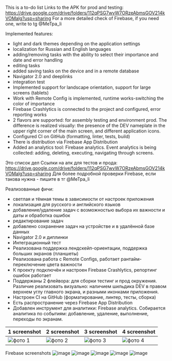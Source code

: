 This is a to-do list
Links to the APK for prod and testing:
https://drive.google.com/drive/folders/112qPSG7wvW7ORzeAbmsGOV214kVOMalg?usp=sharing
For a more detailed check of Firebase, if you need one, write to tg @MeTpa_li

Implemented features:
- light and dark themes depending on the application settings
- localization for Russian and English languages
- adding/removing tasks with the ability to select their importance and date and error handling
- editing tasks
- added saving tasks on the device and in a remote database
- Navigator 2.0 and deeplinks
- integration test
- Implemented support for landscape orientation, support for large screens (tablets)
- Work with Remote Config is implemented, runtime works-switching the color of importance
-  Firebase Crashlytics is connected to the project and configured, error reporting works
-   2 flavors are supported: for assembly testing and environment prod. The difference is realized visually: the presence of the DEV nameplate in the upper right corner of the main screen, and different application icons.
-  Configured CI on GitHub (formatting, linter, tests, build)
-  There is distribution via Firebase App Distribution
-  Added an analytics tool: Firebase analytics. Event analytics is being collected: adding, deleting, executing, navigating through screens.
  
Это список дел
Ссылки на апк для тестов и прода:
https://drive.google.com/drive/folders/112qPSG7wvW7ORzeAbmsGOV214kVOMalg?usp=sharing
Для более подробной проверки Firebase, если такова нужна - пишите в тг @MeTpa_li

Реализованные фичи:
 - светлая и тёмная темы в зависимости от настроек приложения
 - локализация для русского и английского языков
 - добавление/удаление задач с возможностью выбора их важности и даты и обработка ошибок
 - редактирование задач
 - добавлено сохранение задач на устройстве и в удалённой базе данных
 - Navigator 2.0 и диплинки
 - Интеграционный тест
 - Реализована поддержка лендскейп-ориентации, поддержка больших экранов (планшеты)
 - Реализована работа с Remote Configs, работает рантайм-переключение цвета важности
 - К проекту подключён и настроен Firebase Crashlytics, репортинг ошибок работает
 - Поддержаны 2 флейвора: для сборки тестинг и прод окружения. Различие реализовать визуально: наличием шильдика DEV в правом верхнем углу главного экрана, и разными иконками приложения.
 - Настроен CI на GitHub (форматирование, линтер, тесты, сборка)
 - Есть распространение через Firebase App Distribution
 - Добавлен инструмент для аналитики: Firebase analytics. Собирается аналитика по событиям: добавление, удаление, выполнение, переходы по экранам.

| 1 screenshot  | 2 screenshot  | 3 screenshot  | 4 screenshot  |
| ------------- | ------------- | ------------- | ------------- |
| ![фото 1](https://github.com/MeTpali/todoList/assets/108015452/1dcf1f4d-9392-417a-bdca-751fee4293ee) | ![фото 2](https://github.com/MeTpali/todoList/assets/108015452/f5ae970c-e059-4624-aeb1-5d11e56dbfda)  | ![фото 3](https://github.com/MeTpali/todoList/assets/108015452/3aed0592-c3dd-41d8-850b-bfee198faa4b)  | ![фото 4](https://github.com/MeTpali/todoList/assets/108015452/96232f10-1cc2-4349-8f3d-bed3c5233732)  |


Firebase screenshots
![image](https://github.com/MeTpali/todo_list_shmr/assets/108015452/08fc7d5c-c85d-4201-862b-fedda8eb1b25)
![image](https://github.com/MeTpali/todo_list_shmr/assets/108015452/4c67d0fc-69a0-4a74-a444-f38d23552822)
![image](https://github.com/MeTpali/todo_list_shmr/assets/108015452/1995722b-ca1a-4b3a-b4af-a24624786039)
![image](https://github.com/MeTpali/todo_list_shmr/assets/108015452/685d777c-16f5-4c62-ab7f-94fb8e196b01)
![image](https://github.com/MeTpali/todo_list_shmr/assets/108015452/c81b8a7f-86a5-4ccb-b576-dac4a121b28e)
